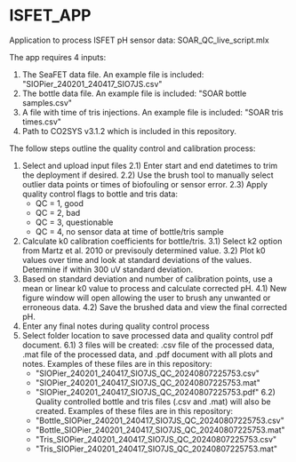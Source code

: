 # ISFET_APP
Application to process ISFET pH sensor data: SOAR_QC_live_script.mlx

The app requires 4 inputs:
1) The SeaFET data file. An example file is included: "SIOPier_240201_240417_SIO7JS.csv"
2) The bottle data file. An example file is included: "SOAR bottle samples.csv"
3) A file with time of tris injections. An example file is included: "SOAR tris times.csv"
4) Path to CO2SYS v3.1.2 which is included in this repository.

The follow steps outline the quality control and calibration process:
1) Select and upload input files
2.1) Enter start and end datetimes to trim the deployment if desired.
2.2) Use the brush tool to manually select outlier data points or times of biofouling or sensor error.
2.3) Apply quality control flags to bottle and tris data:
   - QC = 1, good
   - QC = 2, bad
   - QC = 3, questionable
   - QC = 4, no sensor data at time of bottle/tris sample
3) Calculate k0 calibration coefficients for bottle/tris.
3.1) Select k2 option from Martz et al. 2010 or previsouly determined value.
3.2) Plot k0 values over time and look at standard deviations of the values. Determine if within 300 uV standard deviation.
4) Based on standard deviation and number of calibration points, use a mean or linear k0 value to process and calculate corrected pH.
4.1) New figure window will open allowing the user to brush any unwanted or erroneous data.
4.2) Save the brushed data and view the final corrected pH.
5) Enter any final notes during quality control process
6) Select folder location to save processed data and quality control pdf document.
6.1) 3 files will be created: .csv file of the processed data, .mat file of the processed data, and .pdf document with all plots and notes.
   Examples of these files are in this repository:
      - "SIOPier_240201_240417_SIO7JS_QC_20240807225753.csv"
      - "SIOPier_240201_240417_SIO7JS_QC_20240807225753.mat"
      - "SIOPier_240201_240417_SIO7JS_QC_20240807225753.pdf"
6.2) Quality controlled bottle and tris files (.csv and .mat) will also be created.
   Examples of these files are in this repository:
      - "Bottle_SIOPier_240201_240417_SIO7JS_QC_20240807225753.csv"
      - "Bottle_SIOPier_240201_240417_SIO7JS_QC_20240807225753.mat"
      - "Tris_SIOPier_240201_240417_SIO7JS_QC_20240807225753.csv"
      - "Tris_SIOPier_240201_240417_SIO7JS_QC_20240807225753.mat"
   

